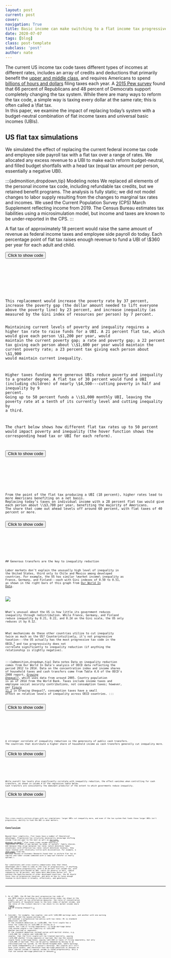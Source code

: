 ```yaml
---
layout: post
current: post
cover: 
navigation: True
title: Basic income can make switching to a flat income tax progressive
date: 2020-07-07
tags: [blog]
class: post-template
subclass: 'post'
author: nate
---
```


<head>
  <script src="https://cdn.plot.ly/plotly-latest.min.js"></script>
  <script src="https://ajax.googleapis.com/ajax/libs/jquery/3.5.1/jquery.min.js"></script>
</head>


The current US income tax code taxes different types of incomes at different rates, includes an array of credits and deductions that primarily benefit the [upper and middle class](https://fivethirtyeight.com/features/the-tax-deductions-economists-hate/), and requires Americans to spend [billions of hours and dollars](https://www.washingtonpost.com/wp-srv/politics/documents/economy082710.pdf) filing taxes each year.
A [2015 Pew survey](https://www.pewresearch.org/fact-tank/2016/04/06/the-biggest-u-s-tax-breaks/) found that 66 percent of Republicans and 48 percent of Democrats support completely changing the tax system.
While there are many ways to reform the tax code, a simple way is taxing every dollar at the same rate; this is often called a \flat tax.\
In this paper, we examine the impact of replacing today’s system with a budget-neutral combination of flat income taxes and universal basic incomes (UBIs).

## US flat tax simulations

We simulated the effect of replacing the current federal income tax code and employee side payroll tax with a flat tax over a range of rates.
We allocated any excess revenue to a UBI to make each reform budget-neutral, and filled budget shortfalls with a head tax (equal tax amount per person, essentially a negative UBI).


:::{admonition,dropdown,tip} Modeling notes
We replaced all elements of the personal income tax code, including refundable tax credits, but we retained benefit programs.
The analysis is fully static; we did not model changes to labor supply resulting from the changes to marginal tax rates and incomes.
We used the Current Population Survey (CPS) March Supplement reflecting income from 2019.
The Census Bureau estimates tax liabilities using a microsimulation model, but income and taxes are known to be under-reported in the CPS.
:::


A flat tax of approximately 18 percent would raise the same amount of revenue as federal income taxes and employee side payroll do today.
Each percentage point of flat tax raises enough revenue to fund a UBI of \\$360 per year for each adult and child.

<button onclick="f1()">Click to show code</button>
<div id="code_graph1" style="display: none;">
  <pre>
    <code>
import pandas as pd
import numpy as np
import plotly.express as px
import plotly.graph_objects as go
import microdf as mdf
import statsmodels.api as sm
import stargazer.stargazer as sg
from pandas_datareader import wb


summary = pd.read_csv('data/summary.csv')


BLUE = '#1976D2'
DARK_BLUE = '#1565C0'
LIGHT_BLUE = '#90CAF9'
GRAY = '#BDBDBD'
CONFIG = {'displayModeBar': False}

def add_ubi_center_watermark(fig, x, y=-0.14):
    fig.add_layout_image(
        dict(
            source='https://raw.githubusercontent.com/UBICenter/blog/master/jb/_static/ubi_center_logo_wide_blue.png',
            # See https://github.com/plotly/plotly.py/issues/2975.
            # source='../_static/ubi_center_logo_wide_blue.png',
            xref='paper', yref='paper',
            x=x, y=y,
            sizex=0.12, sizey=0.12,
            xanchor='right', yanchor='bottom'
        )
    )

fig = px.line()

fig.add_trace(
    go.Scatter(
        x=summary.flat_tax,
        y=summary.ubi.round(),
        mode='markers+lines',
        name='UBI (head tax)',
        line=dict(color=BLUE, width=2),
    )
)

fig.add_shape(
    type='line', line=dict(dash='dot', color='gray'), x0=-1, x1=50, y0=0, y1=0
)

fig.update_xaxes(
    tickangle=0,
    title_text='Flat tax rate',
    tickfont={'size': 14},
    title_standoff=25,
    ticksuffix='%',
    tickprefix='',
)

fig.update_yaxes(
    title_text='Budget-neutral annual UBI (head tax)',
    tickprefix='$',
    tickfont={'size': 14},
    title_standoff=25,
)

fig.update_xaxes(title_font=dict(size=16, color='black'))
fig.update_yaxes(title_font=dict(size=16, color='black'))
fig.update_layout(
    title_text='Budget-neutral UBI (head tax) by flat tax rate',
    hoverlabel_align='right',
    font_family='Roboto',
    title_font_size=20,
)

add_ubi_center_watermark(fig, 0.98)

fig.update_layout(plot_bgcolor='white', hovermode='x')
fig.update_layout(legend=dict(yanchor='top', y=0.99, xanchor='left', x=0.8))
fig.update_traces(mode='markers+lines')

    </code>
  </pre>
</div>

<script>
function f1() {
  var x = document.getElementById("code_graph1");
  if (x.style.display === "none") {
    x.style.display = "block";
  } else {
    x.style.display = "none";
  }
}
</script> 

<div>
  <script>
    $(document).ready(function(){
      $("#graph1").load("{{site.baseurl}}assets/graphs/2020-12-30-us-flat-tax-graph1.html");
    });
  </script>
</div>
<div id = "graph1"></div>
This replacement would increase the poverty rate by 37 percent, increase the poverty gap (the dollar amount needed to lift everyone above the poverty line) by 23 percent, and increase inequality (as measured by the Gini index of resources per person) by 7 percent.

Maintaining current levels of poverty and inequality requires a higher tax rate to raise funds for a UBI.
A 21 percent flat tax, which would give each person \\$1,200 per year, would maintain the current poverty gap; a rate and poverty gap; a 22 percent tax giving each person about \\$1,600 per year would maintain the current poverty rate; a 23 percent tax giving each person about \\$1,900 would maintain current inequality.

Higher taxes funding more generous UBIs reduce poverty and inequality to a greater degree.
A flat tax of 30 percent would fund a UBI (including children) of nearly \\$4,500---cutting poverty in half and inequality by 9 percent.
Going up to 50 percent funds a \\$1,000 monthly UBI, leaving the poverty rate at a tenth of its currently level and cutting inequality by a third.

The chart below shows how different flat tax rates up to 50 percent would impact poverty and inequality (the hover function shows the corresponding head tax or UBI for each reform).

<button onclick="f2()">Click to show code</button>
<div id="code_graph2" style="display: none;">
  <pre>
    <code>
def trace(col, chg_col, name, string, color):
    '''
    Args:
        col: Column name.
        chg_col: Column name of change.
        name: Name of column for printing.
        string: Formatting of customdata[1].
        color: Line color.
    '''
    fig.add_trace(
        go.Scatter(
            x=summary.flat_tax,
            y=summary[chg_col],
            mode='markers+lines',
            name=name,
            line=dict(color=color, width=2),
            customdata=np.stack((summary.ubi, summary[col]), axis=-1),
            hovertemplate='<br>Flat tax: %{x}<br>'
            + 'UBI (head tax): $%{customdata[0]: .0f}<br>'
            + name
            + ': '
            + string
            + '<br>'
            + 'Percent change: %{y:.0f}%<br>',
            marker=dict(size=5),
        )
    )


fig = px.line()
trace(
    'poverty_rate',
    'change_poverty_rate',
    'Poverty rate',
    '%{customdata[1]: .1f}%',
    DARK_BLUE,
)
trace(
    'poverty_gap_billions',
    'change_poverty_gap',
    'Poverty gap',
    '$%{customdata[1]: .0f}B',
    LIGHT_BLUE,
)
trace('gini', 'change_gini', 'Gini index', '%{customdata[1]}', GRAY)


fig.update_xaxes(
    tickangle=0,
    title_text='Flat tax rate',
    tickfont={'size': 14},
    title_standoff=25,
    ticksuffix='%',
    tickprefix='',
    range=[-2, 51],
)

fig.update_yaxes(
    title_text='Percent change',
    ticksuffix='%',
    tickfont={'size': 14},
    title_standoff=25,
    range=[-101, 301],
)

fig.update_xaxes(title_font=dict(size=16, color='black'))
fig.update_yaxes(title_font=dict(size=16, color='black'))
fig.update_layout(
    title_text=(
        'Replacing employee side FICA and federal income taxes with '
        'a flat tax and UBI (head tax)'
    ),
    title_font_size=20,
    hoverlabel_align='right',
    font_family='Roboto',
)

add_ubi_center_watermark(fig, 1.01)

fig.update_layout(plot_bgcolor='white', hovermode='x')
fig.update_yaxes(zeroline=True, zerolinewidth=2, zerolinecolor='black')
fig.update_layout(legend=dict(yanchor='top', y=0.99, xanchor='left', x=0.75))

    </code>
  </pre>
</div>

<script>
function f2() {
  var x = document.getElementById("code_graph2");
  if (x.style.display === "none") {
    x.style.display = "block";
  } else {
    x.style.display = "none";
  }
}
</script> 

<div>
  <script>
    $(document).ready(function(){
      $("#graph2").load("{{site.baseurl}}assets/graphs/2020-12-30-us-flat-tax-graph2.html");
    });
  </script>
</div>
<div id = "graph2"></div>
From the point of the flat tax producing a UBI (18 percent), higher rates lead to more Americans benefiting on a net basis.
Replacing today’s taxes on individual income with a 28 percent flat tax would give each person about \\$3,700 per year, benefiting the majority of Americans.
The share that come out ahead levels off around 60 percent, with flat taxes of 40 percent or more.

<button onclick="f3()">Click to show code</button>
<div id="code_graph3" style="display: none;">
  <pre>
    <code>
fig = px.line()

fig.add_trace(
    go.Scatter(
        x=summary.flat_tax,
        y=summary.percent_better_off,
        mode='markers+lines',
        name='',
        line=dict(color=BLUE, width=2),
        customdata=np.stack(
            (summary.ubi, summary.percent_better_off), axis=-1
        ),
        hovertemplate='<br>Flat tax: %{x}<br>'
        # TODO: Adapt 'UBI' vs 'head tax' for value.
        + 'UBI (head tax): $%{customdata[0]: .0f}<br>'
        + 'Share better off: %{y:.0f}%<br>',
        marker=dict(size=5),
    )
)

fig.add_shape(
    type='line',
    line=dict(dash='dot', color='gray'),
    x0=-1,
    x1=50,
    y0=50,
    y1=50,
)

fig.update_xaxes(
    tickangle=0,
    title_text='Flat tax rate',
    tickfont={'size': 14},
    title_standoff=25,
    ticksuffix='%',
    tickprefix='',
)

fig.update_yaxes(
    title_text='',
    ticksuffix='%',
    tickfont={'size': 14},
    title_standoff=25,
    tickvals=[0, 10, 20, 30, 40, 50, 60, 70, 80, 90, 100],
    range=[20, 80],
)

fig.update_xaxes(title_font=dict(size=16, color='black'))
fig.update_yaxes(title_font=dict(size=16, color='black'))
fig.update_layout(
    title_text=(
        'Share of people who gain from switching to a flat tax and '
        'UBI (head tax)'
    ),
    title_font_size=20,
    hoverlabel_align='right',
    font_family='Roboto',
)

add_ubi_center_watermark(fig, 0.98)

fig.update_layout(plot_bgcolor='white', height=600, width=1000, hovermode='x')
fig.update_layout(legend=dict(yanchor='top', y=0.99, xanchor='left', x=0.8))
fig.update_traces(mode='markers+lines')

    </code>
  </pre>
</div>

<script>
function f3() {
  var x = document.getElementById("code_graph3");
  if (x.style.display === "none") {
    x.style.display = "block";
  } else {
    x.style.display = "none";
  }
}
</script> 

<div>
  <script>
    $(document).ready(function(){
      $("#graph3").load("{{site.baseurl}}assets/graphs/2020-12-30-us-flat-tax-graph3.html");
    });
  </script>
</div>
<div id = "graph3"></div>
## Generous transfers are the key to inequality reduction

Labor markets don't explain the unusually high level of inequality in the United States, third only to Chile and Mexico among developed countries.
For example, the US has similar \market income\ inequality as France, Germany, and Finland---each with Gini indexes of 0.50 to 0.51, as shown in the right bars of this graph from [Our World In Data](https://ourworldindata.org/income-inequality).

![](inequality-of-incomes-before-and-after-taxes-and-transfers.png)

What's unusual about the US is how little its government reduces inequality through redistribution.
While France, Germany, and Finland reduce inequality by 0.21, 0.22, and 0.24 on the Gini scale, the US only reduces it by 0.12.

What mechanisms do these other countries utilize to cut inequality twice as much as the US?
Counterintuitively, it's not progressive taxation---the US actually has the most progressive tax code in the OECD,[^progressive-tax] and tax progressivity does not correlate significantly to inequality reduction (if anything the relationship is slightly negative).

[^progressive-tax]: As of 2005, the US had the most progressive tax code of any OECD country according to the concentration index (as shown in the graph), as well as two alternative measures: the ratio of concentration coefficients of household taxes to the Gini index of market income, and the ratio of the richest decile's tax share to its market income share ([Table 4.5](https://read.oecd-ilibrary.org/social-issues-migration-health/growing-unequal_9789264044197-en#page108) of *Growing Unequal?*).

:::{admonition,dropdown,tip} Data notes
Data on inequality reduction comes from Our World In Data's analysis of OECD data reflecting the period 2012 to 2014.
Data on the concentration index and income shares of household taxes and cash transfers come from Table 4.6 of the OECD's 2008 report, [*Growing Unequal?*](https://read.oecd-ilibrary.org/social-issues-migration-health/growing-unequal_9789264044197-en#page109), which uses data from around 2005.
Country population is as of 2014 from the World Bank.
Taxes include income taxes and employee social security contributions, not consumption taxes;
however, per [Figure 11.2](https://read.oecd-ilibrary.org/social-issues-migration-health/growing-unequal_9789264044197-en#page296) in *Growing Unequal?*, consumption taxes have a small effect on relative levels of inequality across OECD countries.
:::

<button onclick="f4()">Click to show code</button>
<div id="code_graph4" style="display: none;">
  <pre>
    <code>
# Get data.
pop = wb.download(indicator='SP.POP.TOTL',
                  country='all', start=2014, 
                  end=2014).reset_index().drop('year', axis=1)
pop.rename({'SP.POP.TOTL': 'population'}, axis=1, inplace=True)
# Align countries with Our World In Data and current convention.
pop.country.replace({'Czech Republic': 'Czech Rep.',
                     'Slovak Republic': 'Slovakia',
                     'Korea, Rep.': 'South Korea'},
                     inplace=True)

oecd_raw = pd.read_csv('data/oecd_growing_unequal_2008_table_4_6.csv')
# Align countries with Our World In Data and current convention.
oecd_raw.country.replace({'Korea': 'South Korea',
                          'Slovak Rep.': 'Slovakia'},
                         inplace=True)
owid = pd.read_csv('data/inequality_pre_post_redistribution.csv')
owid['gini_diff'] = owid.gini_market - owid.gini_disposable
oecd = oecd_raw.merge(owid, on='country').merge(pop, on='country')
oecd['sqrt_pop'] = np.sqrt(oecd.population)

LABELS = {'gini_diff':
          'Gini reduction via taxes and transfers',
          'household_taxes_concentration':
          'Household tax concentration index',
          'public_cash_transfers_income_share':
          'Cash transfer share of household income',
          'population':
          'Population',
          'household_taxes_income_share':
          'Tax share of household income'
         }

# Make plot.
def ineq_scatter(x, xtitle, title, logo_x=1):
    fig = px.scatter(oecd, x=x, y='gini_diff', hover_name='country',
                     size='sqrt_pop', #trendline='ols',
                     labels=LABELS,
                     size_max=30)
    # Remove sqrt_pop from hover template.
    hovertemplate = ('<b>%{hovertext}</b><br><br>' +
                     LABELS[x] + '=%{x}<br>'
                     'Gini reduction via taxes and transfers=%{y}')
    fig.update_traces(hovertemplate=hovertemplate)
    fig.update_layout(
        title_text=title,
        title_font_size=20,
        font_family='Roboto',
    )

    fig.update_xaxes(
        tickangle=0,
        title_text=xtitle,
        tickfont={'size': 14},
        title_standoff=25,
        ticksuffix='',
        tickprefix='',
    )

    fig.update_yaxes(
        title_text='Difference between market and disposable income Gini index',
        ticksuffix='',
        tickfont={'size': 14},
        title_standoff=25,
    )
    if x == 'public_cash_transfers_income_share':
        fig.update_xaxes(ticksuffix='%')

    fig.update_xaxes(title_font=dict(size=16, color='black'))
    fig.update_yaxes(title_font=dict(size=16, color='black'))

    add_ubi_center_watermark(fig, x=logo_x, y=-0.17)

    fig.update_layout(plot_bgcolor='white')

    
ineq_scatter(x='household_taxes_concentration',
             xtitle='Household tax concentration index',
             title='Tax progressivity and inequality reduction in the OECD')

    </code>
  </pre>
</div>

<script>
function f4() {
  var x = document.getElementById("code_graph4");
  if (x.style.display === "none") {
    x.style.display = "block";
  } else {
    x.style.display = "none";
  }
}
</script> 

<div>
  <script>
    $(document).ready(function(){
      $("#graph4").load("{{site.baseurl}}assets/graphs/2020-12-30-us-flat-tax-graph4.html");
    });
  </script>
</div>
<div id = "graph4"></div>
A stronger correlate of inequality reduction is the generosity of public cash transfers.
The countries that distribute a higher share of household income as cash transfers generally cut inequality more.

<button onclick="f5()">Click to show code</button>
<div id="code_graph5" style="display: none;">
  <pre>
    <code>
ineq_scatter(x='public_cash_transfers_income_share',
             xtitle='Public cash transfers / household disposable income',
             title='Cash transfer generosity and inequality reduction in the OECD',
             logo_x=0.95)

    </code>
  </pre>
</div>

<script>
function f5() {
  var x = document.getElementById("code_graph5");
  if (x.style.display === "none") {
    x.style.display = "block";
  } else {
    x.style.display = "none";
  }
}
</script> 

<div>
  <script>
    $(document).ready(function(){
      $("#graph5").load("{{site.baseurl}}assets/graphs/2020-12-30-us-flat-tax-graph5.html");
    });
  </script>
</div>
<div id = "graph5"></div>
While overall tax levels also significantly correlate with inequality reduction, the effect vanishes when controlling for cash transfers, as shown in column 4 of the regression table below.
Cash transfers are consistently the dominant predictor of the extent to which governments reduce inequality.

<button onclick="f6()">Click to show code</button>
<div id="code_graph6" style="display: none;">
  <pre>
    <code>
oecd = sm.add_constant(oecd)

def gini_reg(x, weighted=True):
    if weighted:
        m = sm.WLS(oecd.gini_diff, oecd[x + ['const']], oecd.population)
    else:
        m = sm.WLS(oecd.gini_diff, oecd[x + ['const']])
    return m.fit(cov_type='HC1')  # Robust standard errors.

cash_m = gini_reg(['public_cash_transfers_income_share'])
tax_prog_m = gini_reg(['household_taxes_concentration'])
tax_level_m = gini_reg(['household_taxes_income_share'])
combined_m = gini_reg(['household_taxes_concentration',
                       'household_taxes_income_share',
                       'public_cash_transfers_income_share'])

def starg(models, covariate_order=None):
    ''' Creates formatted Stargazer object.
    '''
    star = sg.Stargazer(models)
    if covariate_order is not None:
        star.covariate_order(covariate_order)
    star.rename_covariates(LABELS)
    star.show_adj_r2 = False
    star.show_residual_std_err = False
    star.show_f_statistic = False
    return star


star = starg([cash_m, tax_level_m, tax_prog_m, combined_m],
             ['public_cash_transfers_income_share',
              'household_taxes_income_share',
              'household_taxes_concentration',
              ])
star.add_custom_notes(['Weighted by population. Robust SEs.'])
star.title('Inequality reduction and tax levels, tax progressivity, and cash '
           'transfers')
star

    </code>
  </pre>
</div>

<script>
function f6() {
  var x = document.getElementById("code_graph6");
  if (x.style.display === "none") {
    x.style.display = "block";
  } else {
    x.style.display = "none";
  }
}
</script> 

<div>
  <script>
    $(document).ready(function(){
      $("#graph6").load("{{site.baseurl}}assets/graphs/2020-12-30-us-flat-tax-graph6.html");
    });
  </script>
</div>
<div id = "graph6"></div>
This cross-country picture aligns with our simulations: larger UBIs cut inequality more, and even if the tax system that funds those larger UBIs isn't progressive, ability to fund the UBI is what matters.

## Conclusion

Beyond their simplicity, flat taxes have a number of theoretical advantages.
Progressive tax structures necessarily encourage shifting income from one year to the next as well as [marriage, divorce, or both](https://www.cbo.gov/sites/default/files/105th-congress-1997-1998/reports/marriage.pdf).[^marriage]
Flat taxes treat income neutrally, regardless of when it was earned, by whom, or earners' family choices.
And because they align marginal tax rates (which determine labor incentives) with effective tax rates (which determine revenue), they raise revenue with relatively little work disincentive.
For example, a [2020 paper](https://www.nber.org/papers/w27622) from the National Bureau of Economic Research found that \a uniform flat tax on capital and labor income combined with a lump-sum transfer is nearly optimal.\

[^marriage]: Consider, for example, two couples: one with \\$30,000 earnings each, and another with one earning \\$60,000 and the spouse earning \\$0.
And consider a progressive tax policy with two rates: 0% (a standard deduction) and 50%.
If the standard deduction is \\$30,000, the first couple has a total tax liability of \\$15,000 if filing as a couple, but \\$0 if filing separately---a large marriage bonus (the second couple's tax liability is \\$15,000 whether married or separate).
If the standard deduction instead varies with marital status, e.g. \\$15,000 for singles and \\$30,000 for couples, then the first couple will be treated neutrally, paying \\$15,000 whether filing separate or married.
But now the second couple faces a marriage *bonus*, paying \\$22,500 in taxes if filing separately, but only \\$15,000  if married.
This can be partly remedied by moving to an individualized tax system, as the United Kingdom does, where earnings are taxed independently of a spouse's earnings.
But couples will still have joint assets, and therefore face marriage penalties or bonuses on their capital income if capital income is taxed progressively.
Only a flat tax avoids marriage penalties or bonuses.

Our simulations and cross-country comparisons show that these advantages don't need to come at the cost of progressivity; if anything, they may enhance progressivity.
Even a 30 percent flat income tax, with excess revenue distributed as UBI, could cut poverty in half, reduce inequality by 10 percent, and leave most Americans better off.
To achieve the egalitarianism of other developed countries, the US should focus less on progressive taxation, and more on how to raise enough revenue to distribute it broadly, effectively, and generously.
